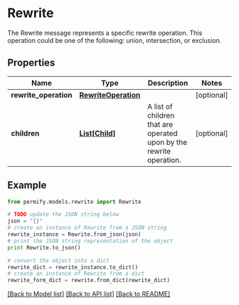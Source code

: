 # Rewrite

The Rewrite message represents a specific rewrite operation. This operation could be one of the following: union, intersection, or exclusion.

## Properties

Name | Type | Description | Notes
------------ | ------------- | ------------- | -------------
**rewrite_operation** | [**RewriteOperation**](RewriteOperation.md) |  | [optional] 
**children** | [**List[Child]**](Child.md) | A list of children that are operated upon by the rewrite operation. | [optional] 

## Example

```python
from permify.models.rewrite import Rewrite

# TODO update the JSON string below
json = "{}"
# create an instance of Rewrite from a JSON string
rewrite_instance = Rewrite.from_json(json)
# print the JSON string representation of the object
print Rewrite.to_json()

# convert the object into a dict
rewrite_dict = rewrite_instance.to_dict()
# create an instance of Rewrite from a dict
rewrite_form_dict = rewrite.from_dict(rewrite_dict)
```
[[Back to Model list]](../README.md#documentation-for-models) [[Back to API list]](../README.md#documentation-for-api-endpoints) [[Back to README]](../README.md)


